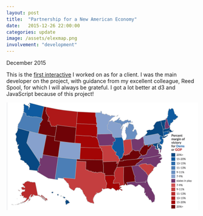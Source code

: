 ```yaml
---
layout: post
title:  "Partnership for a New American Economy"
date:   2015-12-26 22:00:00
categories: update
image: /assets/elexmap.png
involvement: "development"
---
```


<p class="date" markdown="1">
December 2015
</p>


This is the [first interactive](http://www.renewoureconomy.org/voterinteractive/) I worked on as for a client. I was the main developer on the project, with guidance from my excellent colleague, Reed Spool, for which I will always be grateful. I got a lot better at d3 and JavaScript because of this project!


[![Screenshot of map](/assets/elexmap.png)](http://www.renewoureconomy.org/voterinteractive/)


